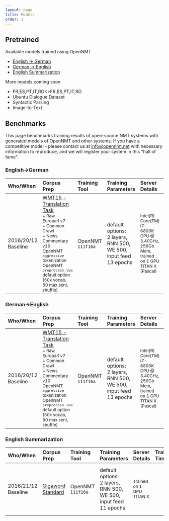 ```yaml
---
layout: page
title: Models
order: 3
---
```


## Pretrained


Available models trained using OpenNMT

* [English -> German](https://s3.amazonaws.com/opennmt-models/onmt_baseline_wmt15-all.en-de_epoch13_7.19.t7)
* [German -> English](https://s3.amazonaws.com/opennmt-models/onmt_baseline_wmt15-all.de-en_epoch13_8.98.t7)
* [English Summarization](https://s3.amazonaws.com/opennmt-models/sum_model_epoch11_14.62.t7)

More models coming soon

* FR,ES,PT,IT,RO<>FR,ES,PT,IT,RO
* Ubuntu Dialogue Dataset
* Syntactic Parsing
* Image-to-Text

## Benchmarks

This page benchmarks training results of open-source NMT systems with generated models of OpenNMT and other systems.
If you have a competitive model - please contact us at info@opennmt.net with necessary information to reproduce, and we will register your system in this "hall of fame".


### English->German

| Who/When      | Corpus Prep     | Training Tool | Training Parameters | Server Details | Training Time/Memory | Scores | Model |
|:------------- |:--------------- |:-------------|:-------------------|:---------------|:-------------|:------|:-----|
| 2016/20/12<br>Baseline | [WMT15 - Translation Task](http://www.statmt.org/wmt15/translation-task.html)<br><small>+ Raw Europarl v7<br>+ Common Crawl<br>+ News Commentary v10<br>OpenNMT `aggressive` tokenization<br>OpenNMT `preprocess.lua` default option (50k vocab, 50 max sent, shuffle) | OpenNMT `111f16a` | default options:<br>2 layers, RNN 500, WE 500, input feed<br>13 epochs | <small>Intel(R) Core(TM) i7-6800K CPU @ 3.40GHz, 256Gb Mem, trained on 1 GPU TITAN X (Pascal) | 355 min/epoch, 2.5Gb GPU usage | valid newstest2013:<br>PPL: 7.19<br>newstest2014 (cleaned):<br>NIST=5.5376<br>BLEU=0.1702 | 692M [here](https://s3.amazonaws.com/opennmt-models/onmt_baseline_wmt15-all.en-de_epoch13_7.19.t7) |

### German->English

| Who/When      | Corpus Prep     | Training Tool | Training Parameters | Server Details | Training Time/Memory | Scores | Model |
|:------------- |:--------------- |:-------------|:-------------------|:---------------|:-------------|:------|:-----|
| 2016/20/12<br>Baseline | [WMT15 - Translation Task](http://www.statmt.org/wmt15/translation-task.html)<br><small>+ Raw Europarl v7<br>+ Common Crawl<br>+ News Commentary v10<br>OpenNMT `aggressive` tokenization<br>OpenNMT `preprocess.lua` default option (50k vocab, 50 max sent, shuffle) | OpenNMT `111f16a` | default options:<br>2 layers, RNN 500, WE 500, input feed<br>13 epochs | <small>Intel(R) Core(TM) i7-6800K CPU @ 3.40GHz, 256Gb Mem, trained on 1 GPU TITAN X (Pascal) | 346 min/epoch, 2.5Gb GPU usage | valid newstest2013:<br>PPL: 8.98<br>newstest2014 (cleaned):<br>NIST=6.4531<br>BLEU=0.2067 | 692M [here](https://s3.amazonaws.com/opennmt-models/onmt_baseline_wmt15-all.de-en_epoch13_8.98.t7) |

### English Summarization

| Who/When      | Corpus Prep     | Training Tool | Training Parameters | Server Details | Training Time/Memory | Scores | Model |
|:------------- |:--------------- |:-------------|:-------------------|:---------------|:-------------|:------|:-----|
| 2016/21/12<br>Baseline | [Gigaword Standard](https://github.com/harvardnlp/sent-summary) | OpenNMT `111f16a` | default options:<br>2 layers, RNN 500, WE 500, input feed<br>11 epochs | <small>Trained on 1 GPU TITAN X  |  | Gigaword F-Score R1: 33.13 R2: 16.09 RL: 31.00  | 572M [here](https://s3.amazonaws.com/opennmt-models/sum_model_epoch11_14.62.t7) |

